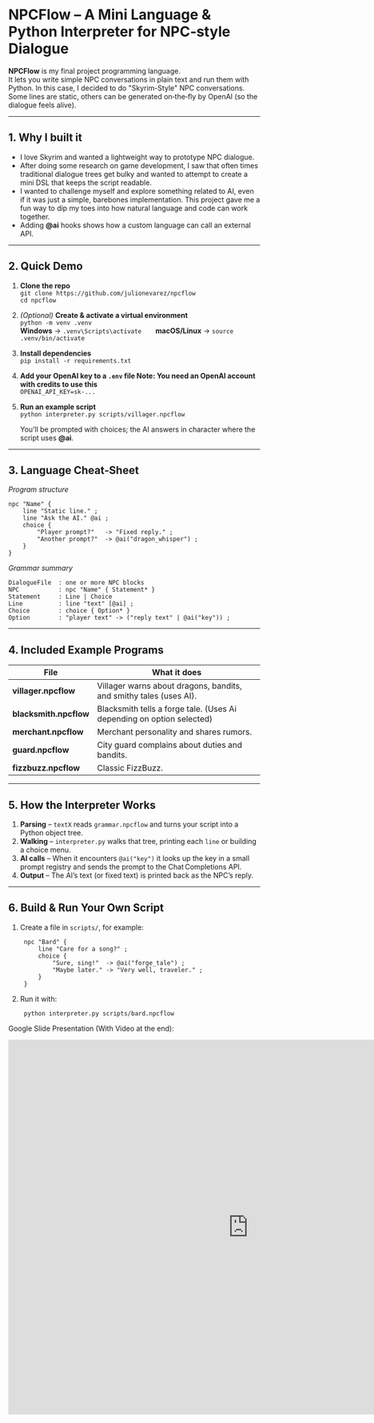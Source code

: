 # NPCFlow – A Mini Language & Python Interpreter for NPC‑style Dialogue

**NPCFlow** is my final project programming language.  
It lets you write simple NPC conversations in plain text and run
them with Python. In this case, I decided to do "Skyrim-Style" NPC conversations. Some lines are static, others can be generated on‑the‑fly by
OpenAI (so the dialogue feels alive).

---

## 1. Why I built it
* I love Skyrim and wanted a lightweight way to prototype NPC dialogue.  
* After doing some research on game development, I saw that often times traditional dialogue trees get bulky and wanted to attempt to create a mini DSL that keeps the script readable.
* I wanted to challenge myself and explore something related to AI, even if it was just a simple, barebones implementation. This project gave me a fun way to dip my toes into how natural language and code can work together.  
* Adding **@ai** hooks shows how a custom language can call an external API.

---

## 2. Quick Demo

1. **Clone the repo**  
   `git clone https://github.com/julionevarez/npcflow`  
   `cd npcflow`

2. *(Optional)* **Create & activate a virtual environment**  
   `python -m venv .venv`  
   **Windows** → `.venv\Scripts\activate`  **macOS/Linux** → `source .venv/bin/activate`

3. **Install dependencies**  
   `pip install -r requirements.txt`


4. **Add your OpenAI key to a `.env` file Note: You need an OpenAI account with credits to use this**  
   `OPENAI_API_KEY=sk-...`

5. **Run an example script**  
   `python interpreter.py scripts/villager.npcflow`  

   You’ll be prompted with choices; the AI answers in character where the script uses **@ai**.

---

## 3. Language Cheat‑Sheet

*Program structure*

    npc "Name" {
        line "Static line." ;
        line "Ask the AI." @ai ;
        choice {
            "Player prompt?"   -> "Fixed reply." ;
            "Another prompt?"  -> @ai("dragon_whisper") ;
        }
    }

*Grammar summary*

    DialogueFile  : one or more NPC blocks
    NPC           : npc "Name" { Statement* }
    Statement     : Line | Choice
    Line          : line "text" [@ai] ;
    Choice        : choice { Option* }
    Option        : "player text" -> ("reply text" | @ai("key")) ;

---

## 4. Included Example Programs

| File | What it does |
|------|--------------|
| **villager.npcflow**   | Villager warns about dragons, bandits, and smithy tales (uses AI). |
| **blacksmith.npcflow** | Blacksmith tells a forge tale. (Uses Ai depending on option selected) |
| **merchant.npcflow**   | Merchant personality and shares rumors. |
| **guard.npcflow**      | City guard complains about duties and bandits. |
| **fizzbuzz.npcflow**   | Classic FizzBuzz. |

---

## 5. How the Interpreter Works

1. **Parsing** – `textX` reads `grammar.npcflow` and turns your script into a Python object tree.  
2. **Walking** – `interpreter.py` walks that tree, printing each `line` or building a choice menu.  
3. **AI calls** – When it encounters `@ai("key")` it looks up the key in a small prompt registry and sends the prompt to the Chat Completions API.  
4. **Output** – The AI’s text (or fixed text) is printed back as the NPC’s reply.

---

## 6. Build & Run Your Own Script

1. Create a file in `scripts/`, for example:

        npc "Bard" {
            line "Care for a song?" ;
            choice {
                "Sure, sing!"  -> @ai("forge_tale") ;
                "Maybe later." -> "Very well, traveler." ;
            }
        }

2. Run it with:

        python interpreter.py scripts/bard.npcflow


Google Slide Presentation (With Video at the end):
<iframe src="https://docs.google.com/presentation/d/e/2PACX-1vSS_hMft605Nv2zpPcQSIvZgy0DVtylDjr94m0W9GrIIN59uFZKkLiHcYCPe8hd3UE5eDljfB9X5OJy/pubembed?start=false&loop=true&delayms=3000" frameborder="0" width="960" height="749" allowfullscreen="true" mozallowfullscreen="true" webkitallowfullscreen="true"></iframe>
